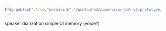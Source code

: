 ```yaml
---
{"dg-publish":true,"permalink":"/published/supervisor-bot-v2-prototype/","noteIcon":""}
---
```


speaker diarization 
simple UI
memory
(voice?)